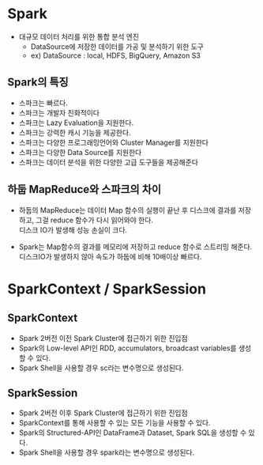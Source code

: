 # Spark
- 대규모 데이터 처리를 위한 통합 분석 엔진
   - DataSource에 저장한 데이터를 가공 및 분석하기 위한 도구
   - ex) DataSource : local, HDFS, BigQuery, Amazon S3   

## Spark의 특징

- 스파크는 빠르다.  
- 스파크는 개발자 친화적이다  
- 스파크는 Lazy Evaluation을 지원한다.
- 스파크는 강력한 캐시 기능을 제공한다.
- 스파크는 다양한 프로그래밍언어와 Cluster Manager를 지원한다
- 스파크는 다양한 Data Source를 지원한다
- 스파크는 데이터 분석을 위한 다양한 고급 도구들을 제공해준다

## 하둡 MapReduce와 스파크의 차이

- 하둡의 MapReduce는 데이터 Map 함수의 실행이 끝난 후 디스크에 결과를 저장하고, 그걸 reduce 함수가 다시 읽어와야 한다.   
  디스크 IO가 발생해 성능 손실이 크다.

- Spark는 Map함수의 결과를 메모리에 저장하고 reduce 함수로 스트리밍 해준다.  
  디스크IO가 발생하지 않아 속도가 하둡에 비해 10배이상 빠르다.

# SparkContext / SparkSession

## SparkContext 
- Spark 2버전 이전 Spark Cluster에 접근하기 위한 진입점 
- Spark의 Low-level API인 RDD, accumulators, broadcast variables를 생성할 수 있다.
- Spark Shell을 사용할 경우 sc라는 변수명으로 생성된다.

## SparkSession
- Spark 2버전 이후 Spark Cluster에 접근하기 위한 진입점
- SparkContext를 통해 사용할 수 있는 모든 기능을 사용할 수 있다.
- Spark의 Structured-API인 DataFrame과 Dataset, Spark SQL을 생성할 수 있다.
- Spark Shell을 사용할 경우 spark라는 변수명으로 생성된다. 